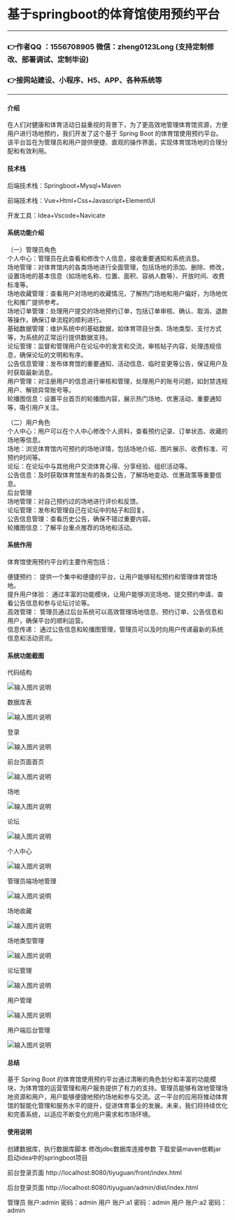 # 基于springboot的体育馆使用预约平台

---
### 👉作者QQ ：1556708905 微信：zheng0123Long (支持定制修改、部署调试、定制毕设)

### 👉接网站建设、小程序、H5、APP、各种系统等

---

#### 介绍

在人们对健康和体育活动日益重视的背景下，为了更高效地管理体育馆资源，方便用户进行场地预约，我们开发了这个基于 Spring Boot 的体育馆使用预约平台。该平台旨在为管理员和用户提供便捷、直观的操作界面，实现体育馆场地的合理分配和有效利用。

#### 技术栈

后端技术栈：Springboot+Mysql+Maven

前端技术栈：Vue+Html+Css+Javascript+ElementUI

开发工具：Idea+Vscode+Navicate

#### 系统功能介绍

（一）管理员角色  
个人中心：管理员在此查看和修改个人信息，接收重要通知和系统消息。  
场地管理：对体育馆内的各类场地进行全面管理，包括场地的添加、删除、修改，设置场地的基本信息（如场地名称、位置、面积、容纳人数等）、开放时间、收费标准等。  
场地收藏管理：查看用户对场地的收藏情况，了解热门场地和用户偏好，为场地优化和推广提供参考。  
场地订单管理：处理用户提交的场地预约订单，包括订单审核、确认、取消、退款等操作，确保订单流程的顺利进行。  
基础数据管理：维护系统中的基础数据，如体育项目分类、场地类型、支付方式等，为系统的正常运行提供数据支持。  
论坛管理：监督和管理用户在论坛中的发言和交流，审核帖子内容，处理违规信息，确保论坛的文明和有序。  
公告信息管理：发布体育馆的重要通知、活动信息、临时变更等公告，保证用户及时获取最新消息。  
用户管理：对注册用户的信息进行审核和管理，处理用户的账号问题，如封禁违规用户、解锁异常账号等。  
轮播图信息：设置平台首页的轮播图内容，展示热门场地、优惠活动、重要通知等，吸引用户关注。  

（二）用户角色  
个人中心：用户可以在个人中心修改个人资料，查看预约记录、订单状态、收藏的场地等信息。  
场地：浏览体育馆内可预约的场地详情，包括场地介绍、图片展示、收费标准、可预约时间等。  
论坛：在论坛中与其他用户交流体育心得、分享经验、组织活动等。  
公告信息：及时获取体育馆发布的各类公告，了解场地变动、优惠政策等重要信息。  
后台管理  
场地管理：对自己预约过的场地进行评价和反馈。  
论坛管理：发布和管理自己在论坛中的帖子和回复。  
公告信息管理：查看历史公告，确保不错过重要内容。  
轮播图信息：了解平台重点推荐的场地和活动。  

#### 系统作用

体育馆使用预约平台的主要作用包括：  

便捷预约： 提供一个集中和便捷的平台，让用户能够轻松预约和管理体育馆场地。  
提升用户体验： 通过丰富的功能模块，让用户能够浏览场地、提交预约申请、查看公告信息和参与论坛讨论等。  
高效管理： 管理员通过后台系统可以高效管理场地信息、预约订单、公告信息和用户，确保平台的顺利运营。  
信息传递： 通过公告信息和轮播图管理，管理员可以及时向用户传递最新的系统信息和活动资讯。  

#### 系统功能截图

代码结构

![输入图片说明](images/f230ffd72ba2a1eee026a93b5038a59.png)

数据库表

![输入图片说明](images/ed2986f28950df495dc360e446c7af9.png)

登录

![输入图片说明](images/e3ede978fd931e95f335ac381aad941.png)

前台页面首页

![输入图片说明](images/f2f421696ec379ec239e4699e5384fa.png)

场地

![输入图片说明](images/d860bf550c80c0f43f90fcc57770f0a.png)

论坛

![输入图片说明](images/8193127e14f3fb5236ea9ad147b0fa6.png)

个人中心

![输入图片说明](images/6810be09f012f2380636b8c5f160bb8.png)

管理员端场地管理

![输入图片说明](images/c81bb038995eed11a5a07a53ccab81d.png)

场地收藏

![输入图片说明](images/60e2676918ce11fc607f24047b498a3.png)

场地类型管理

![输入图片说明](images/9ab95eb8c28f25ddcc9cf57656e1d8e.png)

论坛管理

![输入图片说明](images/fb4517415a9fdb64c78570ff7ee0bca.png)

用户管理

![输入图片说明](images/5e7f2e8f7f5d3758350bb247c7781b4.png)

用户端后台管理

![输入图片说明](images/ca4a39e57266fa2d2ce4a18848c15b1.png)

#### 总结

基于 Spring Boot 的体育馆使用预约平台通过清晰的角色划分和丰富的功能模块，为体育馆的运营管理和用户服务提供了有力的支持。管理员能够有效地管理场地资源和用户，用户能够便捷地预约场地和参与交流。这一平台的应用将推动体育馆的智能化管理和服务水平的提升，促进体育事业的发展。未来，我们将持续优化和完善系统，以适应不断变化的用户需求和市场环境。

#### 使用说明

创建数据库，执行数据库脚本 修改jdbc数据库连接参数 下载安装maven依赖jar 启动idea中的springboot项目

前台登录页面
http://localhost:8080/tiyuguan/front/index.html

后台登录页面
http://localhost:8080/tiyuguan/admin/dist/index.html

管理员 			账户:admin 	密码：admin
用户 			账户:a1 		密码：admin
用户 			账户:a2 		密码：admin